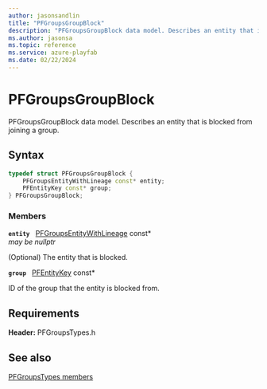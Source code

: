 ```yaml
---
author: jasonsandlin
title: "PFGroupsGroupBlock"
description: "PFGroupsGroupBlock data model. Describes an entity that is blocked from joining a group."
ms.author: jasonsa
ms.topic: reference
ms.service: azure-playfab
ms.date: 02/22/2024
---
```


# PFGroupsGroupBlock  

PFGroupsGroupBlock data model. Describes an entity that is blocked from joining a group.  

## Syntax  
  
```cpp
typedef struct PFGroupsGroupBlock {  
    PFGroupsEntityWithLineage const* entity;  
    PFEntityKey const* group;  
} PFGroupsGroupBlock;  
```
  
### Members  
  
**`entity`** &nbsp; [PFGroupsEntityWithLineage](pfgroupsentitywithlineage.md) const*  
*may be nullptr*  
  
(Optional) The entity that is blocked.
  
**`group`** &nbsp; [PFEntityKey](../../pftypes/structs/pfentitykey-c.md) const*  
  
ID of the group that the entity is blocked from.
  
  
## Requirements  
  
**Header:** PFGroupsTypes.h
  
## See also  
[PFGroupsTypes members](../pfgroupstypes_members.md)  

  
  
